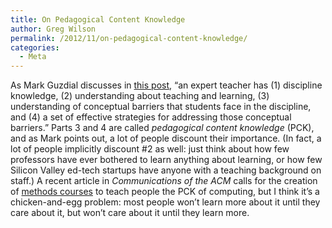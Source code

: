 ```yaml
---
title: On Pedagogical Content Knowledge
author: Greg Wilson
permalink: /2012/11/on-pedagogical-content-knowledge/
categories:
  - Meta
---
```

As Mark Guzdial discusses in [this post][1], &#8220;an expert teacher has (1) discipline knowledge, (2) understanding about teaching and learning, (3) understanding of conceptual barriers that students face in the discipline, and (4) a set of effective strategies for addressing those conceptual barriers.&#8221; Parts 3 and 4 are called *pedagogical content knowledge* (PCK), and as Mark points out, a lot of people discount their importance. (In fact, a lot of people implicitly discount #2 as well: just think about how few professors have ever bothered to learn anything about learning, or how few Silicon Valley ed-tech startups have anyone with a teaching background on staff.) A recent article in <cite>Communications of the ACM</cite> calls for the creation of [methods courses][2] to teach people the PCK of computing, but I think it&#8217;s a chicken-and-egg problem: most people won&#8217;t learn more about it until they care about it, but won&#8217;t care about it until they learn more.

 [1]: http://computinged.wordpress.com/2012/02/24/doubts-of-my-students-expert-teaching-is-no-better-than-good-enough-teaching/
 [2]: http://computinged.wordpress.com/2012/11/02/learning-to-teach-computer-science-the-need-for-a-methods-course-cacm/
